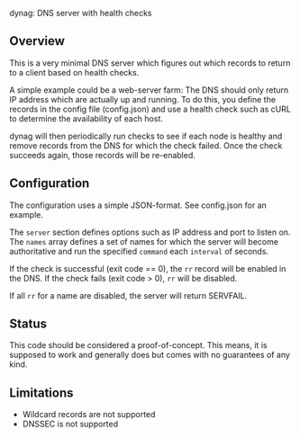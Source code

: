 dynag: DNS server with health checks

## Overview

This is a very minimal DNS server which figures out which records to return
to a client based on health checks.

A simple example could be a web-server farm: The DNS should only return IP address
which are actually up and running. To do this, you define the records in the
config file (config.json) and use a health check such as cURL to determine the
availability of each host.

dynag will then periodically run checks to see if each node is healthy and remove
records from the DNS for which the check failed. Once the check succeeds again,
those records will be re-enabled.

## Configuration

The configuration uses a simple JSON-format. See config.json for an example.

The `server` section defines options such as IP address and port to listen on.
The `names` array defines a set of names for which the server will become
authoritative and run the specified `command` each `interval` of seconds.

If the check is successful (exit code == 0), the `rr` record will be enabled in
the DNS. If the check fails (exit code > 0), `rr` will be disabled.

If all `rr` for a name are disabled, the server will return SERVFAIL.

## Status

This code should be considered a proof-of-concept. This means, it is supposed
to work and generally does but comes with no guarantees of any kind.

## Limitations

- Wildcard records are not supported
- DNSSEC is not supported
